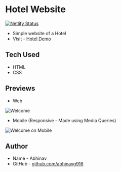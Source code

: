 # Hotel Website

[![Netlify Status](https://api.netlify.com/api/v1/badges/773aa695-0e85-4fe8-ae34-66bd12bc201e/deploy-status)](https://app.netlify.com/sites/vigorous-lamport-ba4ab0/deploys)

-   Simple website of a Hotel
-   Visit - [Hotel Demo](https://vigorous-lamport-ba4ab0.netlify.app/)

## Tech Used

-   HTML
-   CSS

## Previews

-   Web

![Welcome](https://github.com/abhinavg916/hotel-bt/blob/master/previews/Welcome.png)

-   Mobile (Responsive - Made using Media Queries)

![Welcome on Mobile](https://github.com/abhinavg916/hotel-bt/blob/master/previews/Mobile.png)

## Author

-   Name - Abhinav
-   GitHub - [github.com/abhinavg916](https://github.com/abhinavg916)
